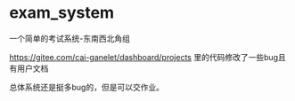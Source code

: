 # exam_system
一个简单的考试系统-东南西北角组

https://gitee.com/cai-ganelet/dashboard/projects
里的代码修改了一些bug且有用户文档

总体系统还是挺多bug的，但是可以交作业。
